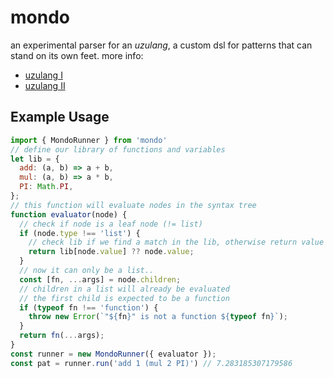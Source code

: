 # mondo

an experimental parser for an *uzulang*, a custom dsl for patterns that can stand on its own feet. more info:

- [uzulang I](https://garten.salat.dev/uzu/uzulang1.html)
- [uzulang II](https://garten.salat.dev/uzu/uzulang2.html)

## Example Usage

```js
import { MondoRunner } from 'mondo'
// define our library of functions and variables
let lib = {
  add: (a, b) => a + b,
  mul: (a, b) => a * b,
  PI: Math.PI,
};
// this function will evaluate nodes in the syntax tree
function evaluator(node) {
  // check if node is a leaf node (!= list)
  if (node.type !== 'list') {
    // check lib if we find a match in the lib, otherwise return value
    return lib[node.value] ?? node.value;
  }
  // now it can only be a list..
  const [fn, ...args] = node.children;
  // children in a list will already be evaluated
  // the first child is expected to be a function
  if (typeof fn !== 'function') {
    throw new Error(`"${fn}" is not a function ${typeof fn}`);
  }
  return fn(...args);
}
const runner = new MondoRunner({ evaluator });
const pat = runner.run('add 1 (mul 2 PI)') // 7.283185307179586
```
